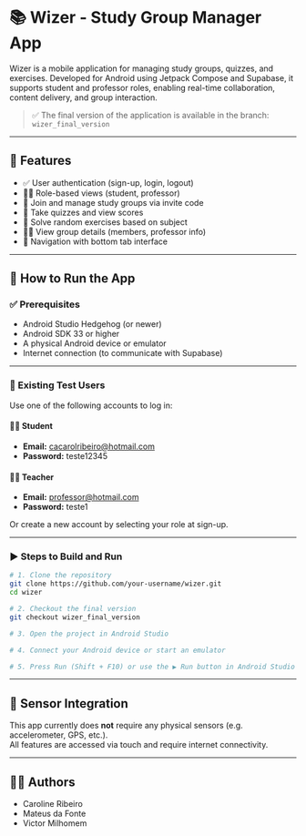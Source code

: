 # 📚 Wizer - Study Group Manager App

Wizer is a mobile application for managing study groups, quizzes, and exercises. Developed for Android using Jetpack Compose and Supabase, it supports student and professor roles, enabling real-time collaboration, content delivery, and group interaction.

> ✅ The final version of the application is available in the branch: `wizer_final_version`

---

## 🚀 Features

- ✅ User authentication (sign-up, login, logout)
- 🧑‍🎓 Role-based views (student, professor)
- 👥 Join and manage study groups via invite code
- 🧪 Take quizzes and view scores
- 🧠 Solve random exercises based on subject
- 👨‍🏫 View group details (members, professor info)
- 🧭 Navigation with bottom tab interface

---

## 🏁 How to Run the App

### ✅ Prerequisites

- Android Studio Hedgehog (or newer)
- Android SDK 33 or higher
- A physical Android device or emulator
- Internet connection (to communicate with Supabase)

---

### 🔐 Existing Test Users

Use one of the following accounts to log in:

#### 👨‍🎓 Student
- **Email:** cacarolribeiro@hotmail.com  
- **Password:** teste12345

#### 👨‍🏫 Teacher
- **Email:** professor@hotmail.com  
- **Password:** teste1

Or create a new account by selecting your role at sign-up.

---

### ▶️ Steps to Build and Run

```bash
# 1. Clone the repository
git clone https://github.com/your-username/wizer.git
cd wizer

# 2. Checkout the final version
git checkout wizer_final_version

# 3. Open the project in Android Studio

# 4. Connect your Android device or start an emulator

# 5. Press Run (Shift + F10) or use the ▶️ Run button in Android Studio
```
---

## 📱 Sensor Integration

This app currently does **not** require any physical sensors (e.g. accelerometer, GPS, etc.).  
All features are accessed via touch and require internet connectivity.

---

## 👨‍💻 Authors

- Caroline Ribeiro  
- Mateus da Fonte  
- Victor Milhomem



